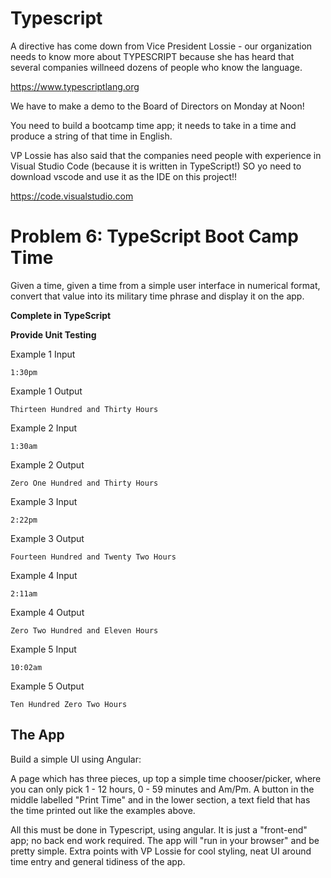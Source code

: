 # Typescript

A directive has come down from Vice President Lossie - our organization needs to know more about TYPESCRIPT because she has heard that several companies willneed dozens of people who know the language.

https://www.typescriptlang.org

We have to make a demo to the Board of Directors on Monday at Noon!

You need to build a bootcamp time app; it needs to take in a time and produce a string of that time in English.

VP Lossie has also said that the companies need people with experience in Visual Studio Code (because it is written in TypeScript!) SO yo need to download vscode and use it as the IDE on this project!!

https://code.visualstudio.com

# Problem 6: TypeScript Boot Camp Time

Given a time, given a time from a simple user interface in numerical format, convert that value into its military time phrase and display it on the app.

**Complete in TypeScript**

**Provide Unit Testing**

Example 1 Input

```
1:30pm 
```

Example 1 Output

```
Thirteen Hundred and Thirty Hours
```


Example 2 Input

```
1:30am
```

Example 2 Output 

```
Zero One Hundred and Thirty Hours
```

Example 3 Input 

```
2:22pm
```

Example 3 Output

```
Fourteen Hundred and Twenty Two Hours
```

Example 4 Input

```
2:11am
```

Example 4 Output

```
Zero Two Hundred and Eleven Hours
```

Example 5 Input

```
10:02am
```

Example 5 Output

```
Ten Hundred Zero Two Hours
```

## The App

Build a simple UI using Angular:

A page which has three pieces, 
up top a simple time chooser/picker, where you can only pick 1 - 12 hours, 0 - 59 minutes and Am/Pm.
A button in the middle labelled "Print Time"
and in the lower section, a text field that has the time printed out like the examples above.

All this must be done in Typescript, using angular. It is just a "front-end" app; no back end work required.
The app will "run in your browser" and be pretty simple. Extra points with VP Lossie for cool styling, neat UI around time entry
and general tidiness of the app. 

